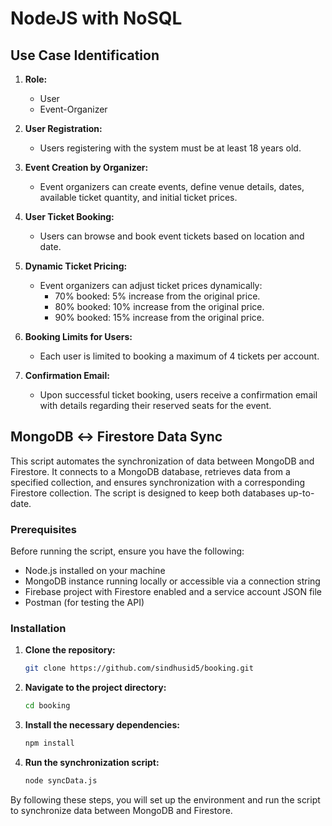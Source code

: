  
# NodeJS with NoSQL

## Use Case Identification

1. **Role:**
   - User
   - Event-Organizer

2. **User Registration:**
   - Users registering with the system must be at least 18 years old.

3. **Event Creation by Organizer:**
   - Event organizers can create events, define venue details, dates, available ticket quantity, and initial ticket prices.

4. **User Ticket Booking:**
   - Users can browse and book event tickets based on location and date.

5. **Dynamic Ticket Pricing:**
   - Event organizers can adjust ticket prices dynamically:
     - 70% booked: 5% increase from the original price.
     - 80% booked: 10% increase from the original price.
     - 90% booked: 15% increase from the original price.

6. **Booking Limits for Users:**
   - Each user is limited to booking a maximum of 4 tickets per account.

7. **Confirmation Email:**
   - Upon successful ticket booking, users receive a confirmation email with details regarding their reserved seats for the event.

## MongoDB ↔ Firestore Data Sync

This script automates the synchronization of data between MongoDB and Firestore. It connects to a MongoDB database, retrieves data from a specified collection, and ensures synchronization with a corresponding Firestore collection. The script is designed to keep both databases up-to-date.

### Prerequisites

Before running the script, ensure you have the following:

- Node.js installed on your machine
- MongoDB instance running locally or accessible via a connection string
- Firebase project with Firestore enabled and a service account JSON file
- Postman (for testing the API)

### Installation

1. **Clone the repository:**

   ```bash
   git clone https://github.com/sindhusid5/booking.git
   ```

2. **Navigate to the project directory:**

   ```bash
   cd booking
   ```

3. **Install the necessary dependencies:**

   ```bash
   npm install
   ```

4. **Run the synchronization script:**

   ```bash
   node syncData.js
   ```

By following these steps, you will set up the environment and run the script to synchronize data between MongoDB and Firestore.
